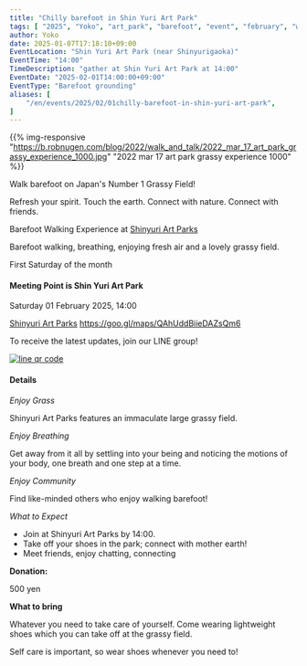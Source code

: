 ```yaml
---
title: "Chilly barefoot in Shin Yuri Art Park"
tags: [ "2025", "Yoko", "art_park", "barefoot", "event", "february", "walk", "はだし", "新百合ヶ丘駅" ]
author: Yoko
date: 2025-01-07T17:18:10+09:00
EventLocation: "Shin Yuri Art Park (near Shinyurigaoka)"
EventTime: "14:00"
TimeDescription: "gather at Shin Yuri Art Park at 14:00"
EventDate: "2025-02-01T14:00:00+09:00"
EventType: "Barefoot grounding"
aliases: [
    "/en/events/2025/02/01chilly-barefoot-in-shin-yuri-art-park",
]
---
```


{{% img-responsive "https://b.robnugen.com/blog/2022/walk_and_talk/2022_mar_17_art_park_grassy_experience_1000.jpg" "2022 mar 17 art park grassy experience 1000" %}}

Walk barefoot on Japan's Number 1 Grassy Field!

Refresh your spirit. Touch the earth. Connect with nature. Connect with friends.

Barefoot Walking Experience at [Shinyuri Art Parks](http://www.airgreen.info/artparks.html)

Barefoot walking, breathing, enjoying fresh air and a lovely grassy field.

First Saturday of the month

#### Meeting Point is Shin Yuri Art Park

Saturday 01 February 2025, 14:00

[Shinyuri Art Parks](http://www.airgreen.info/artparks.html) https://goo.gl/maps/QAhUddBiieDAZsQm6

To receive the latest updates, join our LINE group!

[![line qr code](//b.robnugen.com/blog/2021/thumbs/2021_sep_25_rob_line_qr_code_text_walk_and_talk.jpg)](//b.robnugen.com/blog/2021/2021_sep_25_rob_line_qr_code_text_walk_and_talk.jpg)

#### Details

*Enjoy Grass*

Shinyuri Art Parks features an immaculate large grassy field.

*Enjoy Breathing*

Get away from it all by settling into your being and noticing the
motions of your body, one breath and one step at a time.

*Enjoy Community*

Find like-minded others who enjoy walking barefoot!

*What to Expect*

* Join at Shinyuri Art Parks by 14:00.
* Take off your shoes in the park; connect with mother earth!
* Meet friends, enjoy chatting, connecting

**Donation:**

500 yen

**What to bring**

Whatever you need to take care of yourself.  Come wearing lightweight
shoes which you can take off at the grassy field.

Self care is important, so wear shoes whenever you need to!
